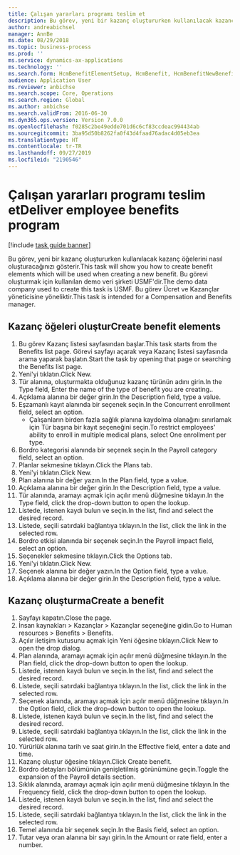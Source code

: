 ```yaml
---
title: Çalışan yararları programı teslim et
description: Bu görev, yeni bir kazanç oluştururken kullanılacak kazanç öğelerini nasıl oluşturacağınızı gösterir.
author: andreabichsel
manager: AnnBe
ms.date: 08/29/2018
ms.topic: business-process
ms.prod: ''
ms.service: dynamics-ax-applications
ms.technology: ''
ms.search.form: HcmBenefitElementSetup, HcmBenefit, HcmBenefitNewBenefit, HcmBenefitPlanLookup
audience: Application User
ms.reviewer: anbichse
ms.search.scope: Core, Operations
ms.search.region: Global
ms.author: anbichse
ms.search.validFrom: 2016-06-30
ms.dyn365.ops.version: Version 7.0.0
ms.openlocfilehash: f0285c2be49edde701d6c6cf83ccdeac994434ab
ms.sourcegitcommit: 3ba95d50b8262fa0f43d4faad76adac4d05eb3ea
ms.translationtype: HT
ms.contentlocale: tr-TR
ms.lasthandoff: 09/27/2019
ms.locfileid: "2190546"
---
```

# <a name="deliver-employee-benefits-program"></a><span data-ttu-id="601f3-103">Çalışan yararları programı teslim et</span><span class="sxs-lookup"><span data-stu-id="601f3-103">Deliver employee benefits program</span></span>

[!include [task guide banner](../../includes/task-guide-banner.md)]

<span data-ttu-id="601f3-104">Bu görev, yeni bir kazanç oluştururken kullanılacak kazanç öğelerini nasıl oluşturacağınızı gösterir.</span><span class="sxs-lookup"><span data-stu-id="601f3-104">This task will show you how to create benefit elements which will be used when creating a new benefit.</span></span> <span data-ttu-id="601f3-105">Bu görevi oluşturmak için kullanılan demo veri şirketi USMF'dir.</span><span class="sxs-lookup"><span data-stu-id="601f3-105">The demo data company used to create this task is USMF.</span></span> <span data-ttu-id="601f3-106">Bu görev Ücret ve Kazançlar yöneticisine yöneliktir.</span><span class="sxs-lookup"><span data-stu-id="601f3-106">This task is intended for a Compensation and Benefits manager.</span></span>


## <a name="create-benefit-elements"></a><span data-ttu-id="601f3-107">Kazanç öğeleri oluştur</span><span class="sxs-lookup"><span data-stu-id="601f3-107">Create benefit elements</span></span>
1. <span data-ttu-id="601f3-108">Bu görev Kazanç listesi sayfasından başlar.</span><span class="sxs-lookup"><span data-stu-id="601f3-108">This task starts from the Benefits list page.</span></span> <span data-ttu-id="601f3-109">Görevi sayfayı açarak veya Kazanç listesi sayfasında arama yaparak başlatın.</span><span class="sxs-lookup"><span data-stu-id="601f3-109">Start the task by opening that page or searching the Benefits list page.</span></span>
2. <span data-ttu-id="601f3-110">Yeni'yi tıklatın.</span><span class="sxs-lookup"><span data-stu-id="601f3-110">Click New.</span></span>
3. <span data-ttu-id="601f3-111">Tür alanına, oluşturmakta olduğunuz kazanç türünün adını girin.</span><span class="sxs-lookup"><span data-stu-id="601f3-111">In the Type field, Enter the name of the type of benefit you are creating..</span></span>
4. <span data-ttu-id="601f3-112">Açıklama alanına bir değer girin.</span><span class="sxs-lookup"><span data-stu-id="601f3-112">In the Description field, type a value.</span></span>
5. <span data-ttu-id="601f3-113">Eşzamanlı kayıt alanında bir seçenek seçin.</span><span class="sxs-lookup"><span data-stu-id="601f3-113">In the Concurrent enrollment field, select an option.</span></span>
    * <span data-ttu-id="601f3-114">Çalışanların birden fazla sağlık planına kaydolma olanağını sınırlamak için Tür başına bir kayıt seçeneğini seçin.</span><span class="sxs-lookup"><span data-stu-id="601f3-114">To restrict employees' ability to enroll in multiple medical plans, select One enrollment per type.</span></span>  
6. <span data-ttu-id="601f3-115">Bordro kategorisi alanında bir seçenek seçin.</span><span class="sxs-lookup"><span data-stu-id="601f3-115">In the Payroll category field, select an option.</span></span>
7. <span data-ttu-id="601f3-116">Planlar sekmesine tıklayın.</span><span class="sxs-lookup"><span data-stu-id="601f3-116">Click the Plans tab.</span></span>
8. <span data-ttu-id="601f3-117">Yeni'yi tıklatın.</span><span class="sxs-lookup"><span data-stu-id="601f3-117">Click New.</span></span>
9. <span data-ttu-id="601f3-118">Plan alanına bir değer yazın.</span><span class="sxs-lookup"><span data-stu-id="601f3-118">In the Plan field, type a value.</span></span>
10. <span data-ttu-id="601f3-119">Açıklama alanına bir değer girin.</span><span class="sxs-lookup"><span data-stu-id="601f3-119">In the Description field, type a value.</span></span>
11. <span data-ttu-id="601f3-120">Tür alanında, aramayı açmak için açılır menü düğmesine tıklayın.</span><span class="sxs-lookup"><span data-stu-id="601f3-120">In the Type field, click the drop-down button to open the lookup.</span></span>
12. <span data-ttu-id="601f3-121">Listede, istenen kaydı bulun ve seçin.</span><span class="sxs-lookup"><span data-stu-id="601f3-121">In the list, find and select the desired record.</span></span>
13. <span data-ttu-id="601f3-122">Listede, seçili satırdaki bağlantıya tıklayın.</span><span class="sxs-lookup"><span data-stu-id="601f3-122">In the list, click the link in the selected row.</span></span>
14. <span data-ttu-id="601f3-123">Bordro etkisi alanında bir seçenek seçin.</span><span class="sxs-lookup"><span data-stu-id="601f3-123">In the Payroll impact field, select an option.</span></span>
15. <span data-ttu-id="601f3-124">Seçenekler sekmesine tıklayın.</span><span class="sxs-lookup"><span data-stu-id="601f3-124">Click the Options tab.</span></span>
16. <span data-ttu-id="601f3-125">Yeni'yi tıklatın.</span><span class="sxs-lookup"><span data-stu-id="601f3-125">Click New.</span></span>
17. <span data-ttu-id="601f3-126">Seçenek alanına bir değer yazın.</span><span class="sxs-lookup"><span data-stu-id="601f3-126">In the Option field, type a value.</span></span>
18. <span data-ttu-id="601f3-127">Açıklama alanına bir değer girin.</span><span class="sxs-lookup"><span data-stu-id="601f3-127">In the Description field, type a value.</span></span>

## <a name="create-a-benefit"></a><span data-ttu-id="601f3-128">Kazanç oluşturma</span><span class="sxs-lookup"><span data-stu-id="601f3-128">Create a benefit</span></span>
1. <span data-ttu-id="601f3-129">Sayfayı kapatın.</span><span class="sxs-lookup"><span data-stu-id="601f3-129">Close the page.</span></span>
2. <span data-ttu-id="601f3-130">İnsan kaynakları > Kazançlar > Kazançlar seçeneğine gidin.</span><span class="sxs-lookup"><span data-stu-id="601f3-130">Go to Human resources > Benefits > Benefits.</span></span>
3. <span data-ttu-id="601f3-131">Açılır iletişim kutusunu açmak için Yeni öğesine tıklayın.</span><span class="sxs-lookup"><span data-stu-id="601f3-131">Click New to open the drop dialog.</span></span>
4. <span data-ttu-id="601f3-132">Plan alanında, aramayı açmak için açılır menü düğmesine tıklayın.</span><span class="sxs-lookup"><span data-stu-id="601f3-132">In the Plan field, click the drop-down button to open the lookup.</span></span>
5. <span data-ttu-id="601f3-133">Listede, istenen kaydı bulun ve seçin.</span><span class="sxs-lookup"><span data-stu-id="601f3-133">In the list, find and select the desired record.</span></span>
6. <span data-ttu-id="601f3-134">Listede, seçili satırdaki bağlantıya tıklayın.</span><span class="sxs-lookup"><span data-stu-id="601f3-134">In the list, click the link in the selected row.</span></span>
7. <span data-ttu-id="601f3-135">Seçenek alanında, aramayı açmak için açılır menü düğmesine tıklayın.</span><span class="sxs-lookup"><span data-stu-id="601f3-135">In the Option field, click the drop-down button to open the lookup.</span></span>
8. <span data-ttu-id="601f3-136">Listede, istenen kaydı bulun ve seçin.</span><span class="sxs-lookup"><span data-stu-id="601f3-136">In the list, find and select the desired record.</span></span>
9. <span data-ttu-id="601f3-137">Listede, seçili satırdaki bağlantıya tıklayın.</span><span class="sxs-lookup"><span data-stu-id="601f3-137">In the list, click the link in the selected row.</span></span>
10. <span data-ttu-id="601f3-138">Yürürlük alanına tarih ve saat girin.</span><span class="sxs-lookup"><span data-stu-id="601f3-138">In the Effective field, enter a date and time.</span></span>
11. <span data-ttu-id="601f3-139">Kazanç oluştur öğesine tıklayın.</span><span class="sxs-lookup"><span data-stu-id="601f3-139">Click Create benefit.</span></span>
12. <span data-ttu-id="601f3-140">Bordro detayları bölümünün genişletilmiş görünümüne geçin.</span><span class="sxs-lookup"><span data-stu-id="601f3-140">Toggle the expansion of the Payroll details section.</span></span>
13. <span data-ttu-id="601f3-141">Sıklık alanında, aramayı açmak için açılır menü düğmesine tıklayın.</span><span class="sxs-lookup"><span data-stu-id="601f3-141">In the Frequency field, click the drop-down button to open the lookup.</span></span>
14. <span data-ttu-id="601f3-142">Listede, istenen kaydı bulun ve seçin.</span><span class="sxs-lookup"><span data-stu-id="601f3-142">In the list, find and select the desired record.</span></span>
15. <span data-ttu-id="601f3-143">Listede, seçili satırdaki bağlantıya tıklayın.</span><span class="sxs-lookup"><span data-stu-id="601f3-143">In the list, click the link in the selected row.</span></span>
16. <span data-ttu-id="601f3-144">Temel alanında bir seçenek seçin.</span><span class="sxs-lookup"><span data-stu-id="601f3-144">In the Basis field, select an option.</span></span>
17. <span data-ttu-id="601f3-145">Tutar veya oran alanına bir sayı girin.</span><span class="sxs-lookup"><span data-stu-id="601f3-145">In the Amount or rate field, enter a number.</span></span>

